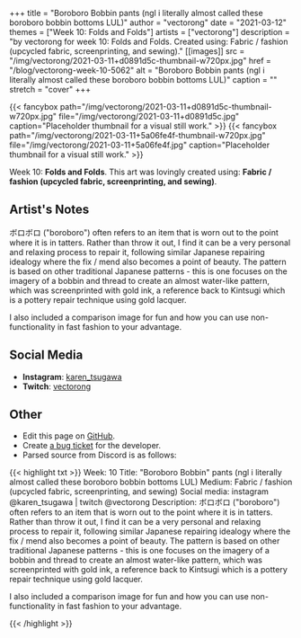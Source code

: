 +++
title =       "Boroboro Bobbin pants  (ngl i literally almost called these boroboro bobbin bottoms LUL)"
author =      "vectorong"
date =        "2021-03-12"
themes =      ["Week 10: Folds and Folds"]
artists =     ["vectorong"]
description = "by vectorong for week 10: Folds and Folds. Created using: Fabric / fashion (upcycled fabric, screenprinting, and sewing)."
[[images]]
      src = "/img/vectorong/2021-03-11+d0891d5c-thumbnail-w720px.jpg"
      href = "/blog/vectorong-week-10-5062"
      alt = "Boroboro Bobbin pants  (ngl i literally almost called these boroboro bobbin bottoms LUL)"
      caption = ""
      stretch = "cover"
+++

{{< fancybox path="/img/vectorong/2021-03-11+d0891d5c-thumbnail-w720px.jpg" file="/img/vectorong/2021-03-11+d0891d5c.jpg" caption="Placeholder thumbnail for a visual still work." >}}
{{< fancybox path="/img/vectorong/2021-03-11+5a06fe4f-thumbnail-w720px.jpg" file="/img/vectorong/2021-03-11+5a06fe4f.jpg" caption="Placeholder thumbnail for a visual still work." >}}


Week 10: **Folds and Folds**. This art was lovingly created using: **Fabric / fashion (upcycled fabric, screenprinting, and sewing)**.

## Artist's Notes

ボロボロ ("boroboro") often refers to an item that is worn out to the point where it is in tatters. Rather than throw it out, I find it can be a very personal and relaxing process to repair it, following similar Japanese repairing idealogy where the fix / mend also becomes a point of beauty. The pattern is based on other traditional Japanese patterns - this is one focuses on the imagery of a bobbin and thread to create an almost water-like pattern, which was screenprinted with gold ink, a reference back to Kintsugi which is a pottery repair technique using gold lacquer.

I also included a comparison image for fun and how you can use non-functionality in fast fashion to your advantage.

## Social Media

- **Instagram**: <a href='https://instagram.com/karen_tsugawa' target='_blank'>karen_tsugawa</a>
- **Twitch**: <a href='https://twitch.tv/vectorong' target='_blank'>vectorong</a>

## Other

- Edit this page on [GitHub](https://github.com/teaminkling/web-refresh/edit/main/content/blog/vectorong-week-10-5062.md).
- Create [a bug ticket](https://github.com/teaminkling/web-refresh/issues/new?assignees=&labels=bug&template=problem-report.md&title=) for the developer.
- Parsed source from Discord is as follows:

{{< highlight txt >}}
Week: 10
Title: "Boroboro Bobbin" pants  (ngl i literally almost called these boroboro bobbin bottoms LUL)
Medium: Fabric / fashion (upcycled fabric, screenprinting, and sewing)
Social media: instagram @karen_tsugawa  |  twitch @vectorong 
Description: ボロボロ ("boroboro") often refers to an item that is worn out to the point where it is in tatters. Rather than throw it out, I find it can be a very personal and relaxing process to repair it, following similar Japanese repairing idealogy where the fix / mend also becomes a point of beauty. The pattern is based on other traditional Japanese patterns - this is one focuses on the imagery of a bobbin and thread to create an almost water-like pattern, which was screenprinted with gold ink, a reference back to Kintsugi which is a pottery repair technique using gold lacquer.

I also included a comparison image for fun and how you can use non-functionality in fast fashion to your advantage.


{{< /highlight >}}